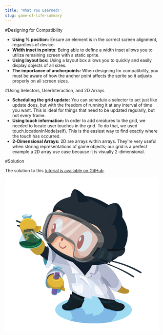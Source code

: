 ```yaml
---
title: 'What You Learned!'
slug: game-of-life-summary
---  
```


#Designing for Compatibility

* 	**Using % position:** Ensure an element is in the correct screen alignment, regardless of device.
*	**Width inset in points:** Being able to define a width inset allows you to utilize remaining screen with a static sprite.
* 	**Using layout box:** Using a layout box allows you to quickly and easily display objects of all sizes.
*  **The importance of anchorpoints:** When designing for compatibility, you must be aware of how the anchor point affects the sprite so it adjusts properly on all screen sizes.

#Using Selectors, UserInteraction, and 2D Arrays

*	**Scheduling the grid update:** You can schedule a selector to act just like update does, but with the freedom of running it at any interval of time you want. This is ideal for things that need to be updated regularly, but not every frame.
* 	**Using touch information:** In order to add creatures to the grid, we needed to locate user touches in the grid. To do that, we used touch.locationInNode(self). This is the easiest way to find exactly where the touch has occurred.
*  	**2-Dimensional Arrays:** 2D are arrays within arrays. They're very useful when storing representations of game objects; our grid is a perfect example a 2D array use case because it is visually 2-dimensional. 

#Solution

The solution to this [tutorial is available on GitHub](https://github.com/MakeSchool/GameOfLife-Swift).

![](./labtocat.png)


